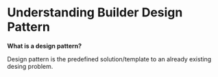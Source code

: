 # Understanding Builder Design Pattern

**What is a design pattern?**

Design pattern is the predefined solution/template to an already existing desing problem. 



